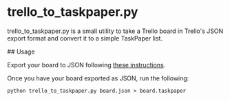 # trello_to_taskpaper.py

trello_to_taskpaper.py is a small utility to take a Trello board in Trello's JSON export format and convert it to a simple TaskPaper list.

## Usage

Export your board to JSON following [these instructions](http://help.trello.com/article/747-exporting-data-from-trello-1).

Once you have your board exported as JSON, run the following:
```
python trello_to_taskpaper.py board.json > board.taskpaper
```
